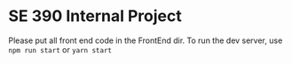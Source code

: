 # SE 390 Internal Project

Please put all front end code in the FrontEnd dir.
To run the dev server, use `npm run start` or `yarn start`
